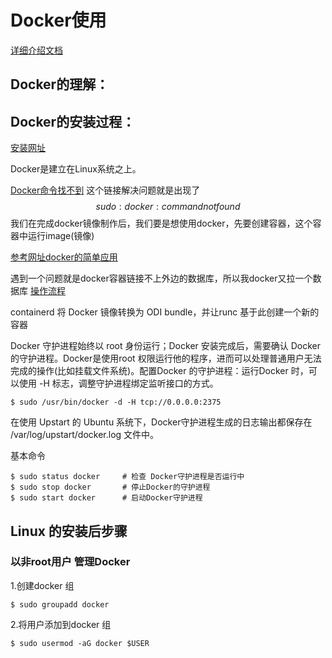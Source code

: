 # Docker使用

[详细介绍文档](https://blog.csdn.net/q610376681/article/details/90483576)

## Docker的理解：

## Docker的安装过程：

[安装网址](https://www.runoob.com/docker/ubuntu-docker-install.html) 

Docker是建立在Linux系统之上。



[Docker命令找不到](https://blog.csdn.net/footrip/article/details/103212619) 这个链接解决问题就是出现了
$$
sudo: docker: command   not found
$$
我们在完成docker镜像制作后，我们要是想使用docker，先要创建容器，这个容器中运行image(镜像)

[参考网址docker的简单应用](https://www.cnblogs.com/lixaingyang/p/11976827.html)

遇到一个问题就是docker容器链接不上外边的数据库，所以我docker又拉一个数据库 [操作流程](https://www.cnblogs.com/haoxianrui/p/14397987.html)

containerd 将 Docker 镜像转换为 ODI bundle，并让runc 基于此创建一个新的容器

Docker 守护进程始终以 root 身份运行；Docker 安装完成后，需要确认 Docker 的守护进程。Docker是使用root 权限运行他的程序，进而可以处理普通用户无法完成的操作(比如挂载文件系统)。配置Docker 的守护进程：运行Docker 时，可以使用 -H 标志，调整守护进程绑定监听接口的方式。

```
$ sudo /usr/bin/docker -d -H tcp://0.0.0.0:2375
```

在使用 Upstart 的 Ubuntu 系统下，Docker守护进程生成的日志输出都保存在 /var/log/upstart/docker.log 文件中。

基本命令

```
$ sudo status docker     # 检查 Docker守护进程是否运行中
$ sudo stop docker       # 停止Docker的守护进程
$ sudo start docker      # 启动Docker守护进程
```

## Linux 的安装后步骤

### 以非root用户 管理Docker

1.创建docker 组

```
$ sudo groupadd docker
```

2.将用户添加到docker 组

```
$ sudo usermod -aG docker $USER
```

